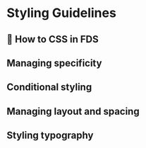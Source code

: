 # Styling Guidelines
🎨 How to CSS in FDS
-----

## Managing specificity


## Conditional styling


## Managing layout and spacing


## Styling typography

